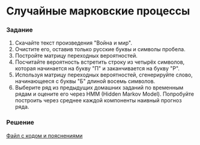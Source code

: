 # Случайные марковские процессы

### Задание
1. Скачайте текст произведения "Война и мир".
2. Очистите его, оставив только русские буквы и символы пробела.
3. Постройте матрицу переходных вероятностей.
4. Посчитайте вероятность встретить строку из четырёх символов, которая начинается на букву "П" и заканчивается на букву "Р".
5. Используя матрицу переходных вероятностей, сгенерируйте слово, начинающееся с буквы "Б" длиной восемь символов.
6. Выберите ряд из предыдущих домашних заданий по временным рядам и оцените его через HMM (Hidden Markov Model). Попробуйте построить через среднее каждой компоненты наивный прогноз ряда.

### Решение
[Файл с кодом и пояснениями](/Projects/05_Time_series/06_Random_Markov_processes/Solution.ipynb)

